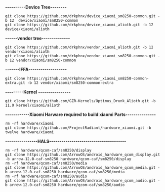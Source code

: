 ****----------Device Tree--------****

	git clone https://github.com/drkphnx/device_xiaomi_sm8250-common.git -b 12  device/xiaomi/sm8250-common 
	git clone https://github.com/drkphnx/device_xiaomi_alioth.git -b 12  device/xiaomi/alioth

**------vendor tree--------------**

	git clone https://github.com/drkphnx/vendor_xiaomi_alioth.git -b 12 vendor/xiaomi/alioth 
	git clone https://github.com/drkphnx/vendor_xiaomi_sm8250-common.git -b 12 vendor/xiaomi/sm8250-common 

**-------IFFA-------------------** </br>

	git clone https://github.com/drkphnx/vendor_xiaomi_sm8250-common-extra.git -b 12 vendor/xiaomi/sm8250-common-extra

**---------Kernel ----------------** </br>

	git clone https://github.com/GZR-Kernels/Optimus_Drunk_Alioth.git -b 11.0 kernel/xiaomi/alioth 

**------------Xiaomi Harware required to build xiaomi Parts---------------** </br>

	rm -rf hardware/xiaomi
	git clone https://github.com/ProjectRadiant/hardware_xiaomi.git -b twelve hardware/xiaomi

**----------------HALS--------------------------------------** </br>

	rm -rf hardware/qcom-caf/sm8250/display 
	git clone https://github.com/ArrowOS/android_hardware_qcom_display.git -b arrow-12.0-caf-sm8250 hardware/qcom-caf/sm8250/display 
	rm -rf hardware/qcom-caf/sm8250/media 
	git clone https://github.com/ArrowOS/android_hardware_qcom_media.git -b arrow-12.0-caf-sm8250 hardware/qcom-caf/sm8250/media 
	rm -rf hardware/qcom-caf/sm8250/audio
	git clone https://github.com/ArrowOS/android_hardware_qcom_audio.git -b arrow-12.0-caf-sm8250 hardware/qcom-caf/sm8250/audio
